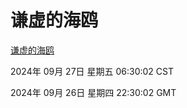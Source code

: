 # 谦虚的海鸥
[谦虚的海鸥](http://219.139.198.207:56308/qxdho/course/base/hotlink/index.php)

2024年 09月 27日 星期五 06:30:02 CST

2024年 09月 26日 星期四 22:30:02 GMT

